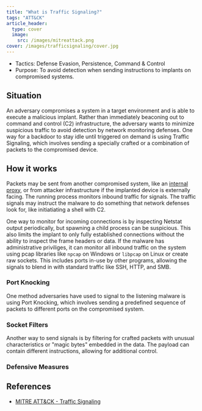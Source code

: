 ```yaml
---
title: "What is Traffic Signaling?"
tags: "ATT&CK"
article_header:
  type: cover
  image:
    src: /images/mitreattack.png
cover: /images/trafficsignaling/cover.jpg
---
```


* Tactics: Defense Evasion, Persistence, Command & Control
* Purpose: To avoid detection when sending instructions to implants on compromised systems.

## Situation

An adversary compromises a system in a target environment and is able to execute a malicious implant. Rather than immediately beaconing out to command and control (C2) infrastructure, the adversary wants to minimize suspicious traffic to avoid detection by network monitoring defenses. One way for a backdoor to stay idle until triggered on demand is using Traffic Signaling, which involves sending a specially crafted or a combination of packets to the compromised device. 

## How it works

Packets may be sent from another compromised system, like an [internal proxy](https://attack.mitre.org/techniques/T1090/001/), or from attacker infrastructure if the implanted device is externally facing. The running process monitors inbound traffic for signals. The traffic signals may instruct the malware to do something that network defenses look for, like initiatiating a shell with C2. 

One way to monitor for incoming connections is by inspecting Netstat output periodically, but spawning a child process can be suspicious. This also limits the implant to only fully established connections without the ability to inspect the frame headers or data. If the malware has administrative priviliges, it can monitor all inbound traffic on the system using pcap libraries like `npcap` on Windows or `libpcap` on Linux or create raw sockets. This includes ports in-use by other programs, allowing the signals to blend in with standard traffic like SSH, HTTP, and SMB.

### Port Knocking

One method adversaries have used to signal to the listening malware is using Port Knocking, which involves sending a predefined sequence of packets to different ports on the compromised system. 

### Socket Filters

Another way to send signals is by filtering for crafted packets with unusual characteristics or "magic bytes" embedded in the data. The payload can contain different instructions, allowing for additional control.

### Defensive Measures



## References

- [MITRE ATT&CK - Traffic Signaling](https://attack.mitre.org/techniques/T1205/)
